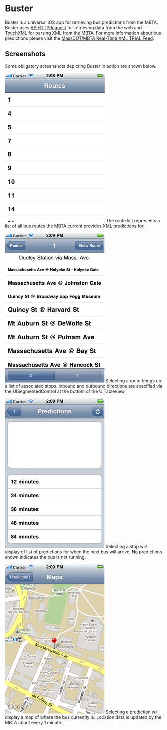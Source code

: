 Buster
======

Buster is a universal iOS app for retrieving bus predictions from the MBTA.  Buster uses [ASIHTTPRequest](http://allseeing-i.com/ASIHTTPRequest/) for retrieving data from the web and [TouchXML](https://github.com/TouchCode/TouchXML) for parsing XML from the MBTA.  For more information about bus predictions please visit the [MassDOT/MBTA Real-Time XML TRIAL Feed](http://www.eot.state.ma.us/developers/realtime/).

Screenshots
-----------

Some obligatory screenshots depicting Buster in action are shown below.

![route-list.png](/docs/images/route-list.png)
The route list represents a list of all bus routes the MBTA current provides XML predictions for.

![stop-list.png](/docs/images/stop-list.png)
Selecting a route brings up a list of associated stops.  Inbound and outbound directions are specified via the UISegmentedControl at the bottom of the UITableView

![prediction-list.png](/docs/images/prediction-list.png)
Selecting a stop will display of list of predictions for when the next bus will arrive.  No predictions shown indicates the bus is not running.

![location-view.png](https://github.com/andyshep/Buster/raw/master/docs/images/location-view.png)
Selecting a prediction will display a map of where the bus currently is.  Location data is updated by the MBTA about every 1 minute. 


